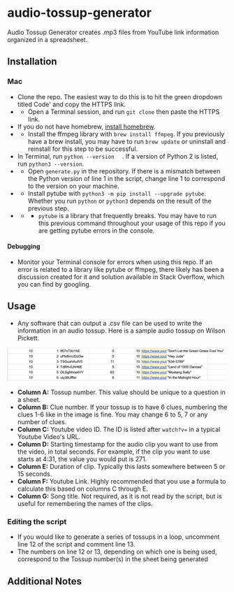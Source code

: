 # audio-tossup-generator

Audio Tossup Generator creates .mp3 files from YouTube link information organized in a spreadsheet. 

## Installation
### Mac
- Clone the repo. The easiest way to do this is to hit the green dropdown titled Code' and copy the HTTPS link.
- - Open a Terminal session, and run `git clone` then paste the HTTPS link.
- If you do not have homebrew, [install homebrew](https://brew.sh/).
-   - Install the ffmpeg library with `brew install ffmpeg`. If you previously have a brew install, you may have to run `brew update` or uninstall and reinstall for this step to be successful.
- In Terminal, run `python --version  ` . If a version of Python 2 is listed, run `python3 --version`.
- - Open `generate.py` in the repository. If there is a mismatch between the Python version of line 1 in the script, change line 1 to correspond to the version on your machine.
- - Install pytube with `python3 -m pip install --upgrade pytube`. Whether you run `python` or `python3` depends on the result of the previous step.
- - - `pytube` is a library that frequently breaks. You may have to run this previous command throughout your usage of this repo if you are getting pytube errors in the console.

#### Debugging
- Monitor your Terminal console for errors when using this repo. If an error is related to a library like pytube or ffmpeg, there likely has been a discussion created for it and solution available in Stack Overflow, which you can find by googling.

## Usage
- Any software that can output a .csv file can be used to write the information in an audio tossup. Here is a sample audio tossup on Wilson Pickett.

![alt text](sample_tossup_image.png)


- <strong>Column A:</strong> Tossup number. This value should be unique to a question in a sheet.
- <strong>Column B:</strong> Clue number. If your tossup is to have 6 clues, numbering the clues 1-6 like in the image is fine. You may change 6 to 5, 7 or any number of clues.
- <strong>Column C:</strong> Youtube video ID. The ID is listed after `watch?v=` in a typical Youtube Video's URL.
- <strong>Column D:</strong> Starting timestamp for the audio clip you want to use from the video, in total seconds. For example, if the clip you want to use starts at 4:31, the value you would put is 271.
- <strong>Column E:</strong> Duration of clip. Typically this lasts somewhere between 5 or 15 seconds.
- <strong>Column F:</strong> Youtube Link. Highly recommended that you use a formula to calculate this based on columns C through E.
- <strong>Column G:</strong> Song title. Not required, as it is not read by the script, but is useful for remembering the names of the clips.

### Editing the script
- If you would like to generate a series of tossups in a loop, uncomment line 12 of the script and comment line 13.
- The numbers on line 12 or 13, depending on which one is being used, correspond to the Tossup number(s) in the sheet being generated

## Additional Notes
